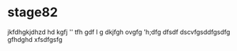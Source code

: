 # stage82
jkfdhgkjdhzd
hd kgfj ''
tfh gdf l
g dkjfgh ovgfg
'h;dfg
dfsdf
dscvfgsddfgsdfg
gfhdghd
xfsdfgsfg
